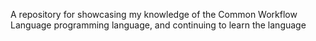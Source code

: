 A repository for showcasing my knowledge of the Common Workflow Language programming language, and continuing to learn the language
